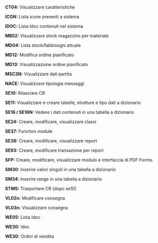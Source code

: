 **CT04:** Visualizzare caratteristiche

**ICON:** Lista icone presenti a sistema

**IDOC:** Lista Idoc contenuti nel sistema

**MB52:** Visualizzare stock magazzino per materiale

**MD04:** Lista stock/fabbisogni attuale 

**MD12:** Modifica ordine pianificato

**MD13:** Visualizzazione ordine pianificato

**MSC3N:** Visualizzare dati partita

**NACE:** Visualizzare tipologia messaggi

**SE10:** Rilasciare CR

**SE11:** Visualizzare e creare tabelle, strutture e tipo dati a dizionario

**SE16 / SE16N:** Vedere i dati contenuti in una tabella a dizionario

**SE24:** Creare, modificare, visualizzare classi

**SE37:** Function module

**SE38:** Creare, modificare, visualizzare report

**SE93:** Creare, modificare transazione per report

**SFP:** Creare, modificare, visualizzare modulo e interfaccia di PDF Forms.

**SM30:** Inserire valori singoli in una tabella a dizionario

**SM34:** Inserire range in una tabella a dizionario

**STMS:** Trasportare CR (dopo se10)

**VL02n:** Modificare consegna

**VL03n:** Visualizzare consegna

**WE05:** Lista Idoc

**WE30:** Idoc

**WE30:** Ordini di vendita
